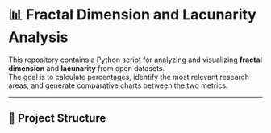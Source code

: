 # 📊 Fractal Dimension and Lacunarity Analysis

This repository contains a Python script for analyzing and visualizing **fractal dimension** and **lacunarity** from open datasets.  
The goal is to calculate percentages, identify the most relevant research areas, and generate comparative charts between the two metrics.

---

## 📂 Project Structure
